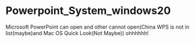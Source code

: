 # Powerpoint_System_windows20
Microsoft PowerPoint can open and other cannot open(China WPS is not in list(maybe)and Mac OS Quick Look(Not Maybe))
ohhhhhh!
